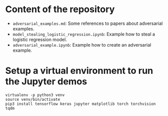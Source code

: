 # Content of the repository

* `adversarial_examples.md`: Some references to papers about adversarial examples.
* `model_stealing_logistic_regression.ipynb`: Example how to steal a logistic regression model.
* `adversarial_example.ipynb`: Example how to create an adversarial example.

# Setup a virtual environment to run the Jupyter demos

    virtualenv -p python3 venv
    source venv/bin/activate
    pip3 install tensorflow keras jupyter matplotlib torch torchvision tqdm
